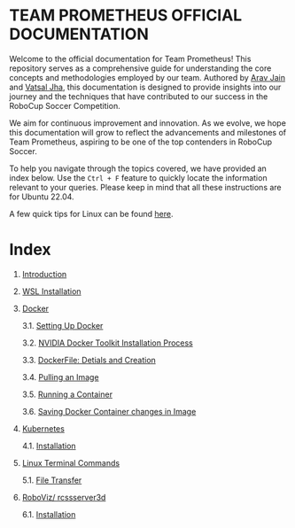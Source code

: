 # TEAM PROMETHEUS OFFICIAL DOCUMENTATION

Welcome to the official documentation for Team Prometheus! This repository serves as a comprehensive guide for understanding the core concepts and methodologies employed by our team. Authored by [Arav Jain](https://github.com/AravJain007) and [Vatsal Jha](https://github.com/Vatsal-Jha256), this documentation is designed to provide insights into our journey and the techniques that have contributed to our success in the RoboCup Soccer Competition.

We aim for continuous improvement and innovation. As we evolve, we hope this documentation will grow to reflect the advancements and milestones of Team Prometheus, aspiring to be one of the top contenders in RoboCup Soccer.

To help you navigate through the topics covered, we have provided an index below. Use the `Ctrl + F` feature to quickly locate the information relevant to your queries. Please keep in mind that all these instructions are for Ubuntu 22.04.

A few quick tips for Linux can be found [here](Linux/README.md).

# Index

1. [Introduction](intro)
2. [WSL Installation](WSL/wsl-download.md)
3. [Docker](Docker)
   
    3.1. [Setting Up Docker](Docker/setting-up-docker.md)

    3.2. [NVIDIA Docker Toolkit Installation Process](Docker/nvidia-docker-toolkit.md)

    3.3. [DockerFile: Detials and Creation](Docker/dockerfile-details-and-creation.md)

    3.4. [Pulling an Image](Docker/pulling-image.md)

    3.5. [Running a Container](Docker/running-a-container.md)

    3.6. [Saving Docker Container changes in Image](Docker/saving-container-image.md)

4. [Kubernetes](Kubernetes)

    4.1. [Installation]()

5. [Linux Terminal Commands](Linux)

    5.1. [File Transfer](Linux/file-transfer.md)

6. [RoboViz/ rcssserver3d](Linux)

    6.1. [Installation](Linux/file-transfer.md)
